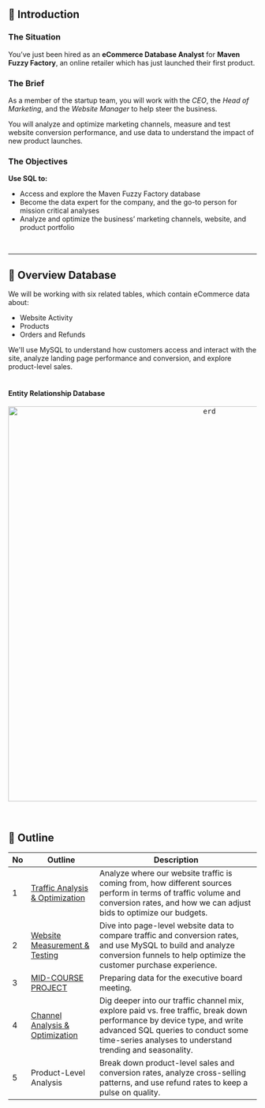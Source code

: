 ## 📂 **Introduction**
### **The Situation**
You’ve just been hired as an **eCommerce Database Analyst** for **Maven Fuzzy Factory**, an online retailer which has just launched their first product.

### **The Brief**
As a member of the startup team, you will work with the *CEO*, the *Head of Marketing*, and the *Website Manager* to help steer the business.

You will analyze and optimize marketing channels, measure and test website conversion performance, and use data to understand the impact of new product launches. 

### **The Objectives**
**Use SQL to:**
- Access and explore the Maven Fuzzy Factory database
- Become the data expert for the company, and the go-to person for mission critical analyses
- Analyze and optimize the business’ marketing channels, website, and product portfolio <br>
<br>

---

## 📂 **Overview Database**
We will be working with six related tables, which contain eCommerce data about:
- Website Activity
- Products
- Orders and Refunds

We'll use MySQL to understand how customers access and interact with the site, analyze landing page performance and conversion, and explore product-level sales.
<br>
<br>

#### **Entity Relationship Database**

<p align="center">
  <kbd><img width="800" alt="erd" src="https://user-images.githubusercontent.com/115857221/216096971-49eb3432-6cdf-49c4-afcc-78e386d6cb50.png"> </kbd> <br>
</p>

<br>


## 📂 **Outline**

No | Outline | Description
---|---|---
1 | [Traffic Analysis & Optimization](https://github.com/shaik1201/Data-Projects/tree/main/eCommerce%20Data%20Analyst%20Simulation/01_Traffic%20Analysis%20%26%20Optimization) | Analyze where our website traffic is coming from, how different sources perform in terms of traffic volume and conversion rates, and how we can adjust bids to optimize our budgets.
2 | [Website Measurement & Testing](https://github.com/faizns/Udemy-Advanced-MySQL-Data-Analysis/tree/ab86cac0a64f20fff34c36b6784c2ff8b7929d83/02_Website%20Measurement%20%26%20Testing) | Dive into page-level website data to compare traffic and conversion rates, and use MySQL to build and analyze conversion funnels to help optimize the customer purchase experience.
3 | [MID-COURSE PROJECT](https://github.com/faizns/Udemy-Advanced-MySQL-Data-Analysis/tree/ab86cac0a64f20fff34c36b6784c2ff8b7929d83/03_Mid%20Course%20Project) | Preparing data for the executive board meeting.
4 | [Channel Analysis & Optimization](https://github.com/faizns/Udemy-Advanced-MySQL-Data-Analysis/tree/ab86cac0a64f20fff34c36b6784c2ff8b7929d83/04_Channel%20Analysis%20%26%20Optimization) | Dig deeper into our traffic channel mix, explore paid vs. free traffic, break down performance by device type, and write advanced SQL queries to conduct some time-series analyses to understand trending and seasonality.
5 | Product-Level Analysis | Break down product-level sales and conversion rates, analyze cross-selling patterns, and use refund rates to keep a pulse on quality.
